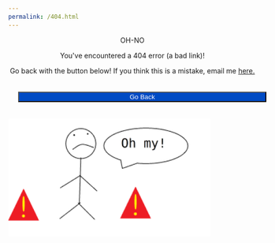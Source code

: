 ```yaml
---
permalink: /404.html
---
```


<p style="text-align: center; text-size: 36px;">OH-NO</p>

<p style="text-align: center; text-size: 24px;">You've encountered a 404 error (a bad link)! </p>

<p style="text-align: center; text-size: 18px;">Go back with the button below! If you think this is a mistake, email me <a href="mailto:ilikecake567@gmail.com">here.</a></p> 

<button style="width: 100%; margin: 20px; background-color:#004bc4; color:white; radius:10px" onClick='window.history.back();'>Go Back</button>  

<img src="/assets/images/404.png" style="align=middle; ">





